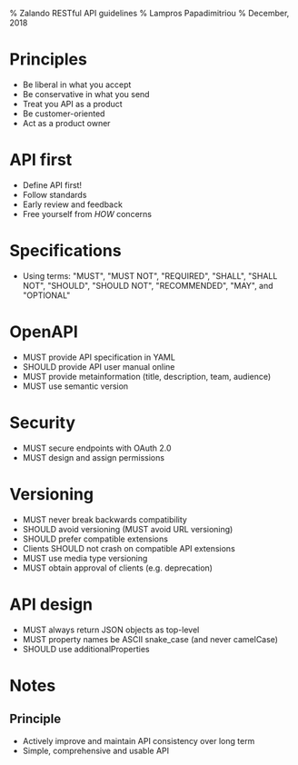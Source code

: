 % Zalando RESTful API guidelines
% Lampros Papadimitriou
% December, 2018

# Principles

- Be liberal in what you accept
- Be conservative in what you send
- Treat you API as a product
- Be customer-oriented
- Act as a product owner

# API first

- Define API first!
- Follow standards
- Early review and feedback
- Free yourself from _HOW_ concerns

# Specifications

- Using terms: "MUST", "MUST NOT", "REQUIRED", "SHALL", "SHALL NOT", "SHOULD", "SHOULD NOT", "RECOMMENDED", "MAY", and "OPTIONAL"

# OpenAPI

- MUST provide API specification in YAML
- SHOULD provide API user manual online
- MUST provide metainformation (title, description, team, audience)
- MUST use semantic version

# Security

- MUST secure endpoints with OAuth 2.0
- MUST design and assign permissions

# Versioning

- MUST never break backwards compatibility
- SHOULD avoid versioning (MUST avoid URL versioning)
- SHOULD prefer compatible extensions
- Clients SHOULD not crash on compatible API extensions
- MUST use media type versioning
- MUST obtain approval of clients (e.g. deprecation)

# API design

- MUST always return JSON objects as top-level
- MUST property names  be ASCII snake_case (and never camelCase)
- SHOULD use additionalProperties

# Notes

## Principle

- Actively improve and maintain API consistency over long term
- Simple, comprehensive and usable API
